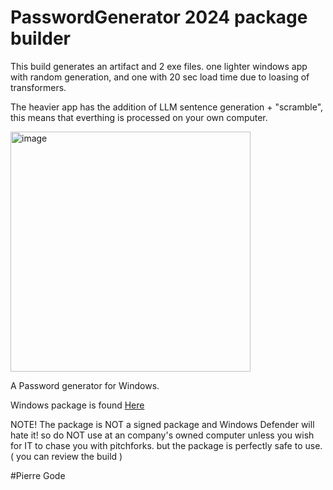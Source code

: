 # PasswordGenerator 2024 package builder

This build generates an artifact and 2 exe files.
one lighter windows app with random generation, and one with 20 sec load time due to loasing of transformers.
<p>
The heavier app has the addition of LLM sentence generation + "scramble", this means that everthing is processed on your own computer.

<p>
  <img width="384" alt="image" src="https://github.com/PierreGode/PasswordGenerator/assets/8579922/20fa8633-7b94-44d5-98f5-461bfcfa12c1">

A Password generator for Windows.

Windows package is found [Here](https://github.com/PierreGode/PasswordGenerator/actions/workflows/exefile.yml)

<p>
NOTE! The package is NOT a signed package and Windows Defender will hate it! so do NOT use at an company's owned computer unless you wish for IT to chase you with pitchforks. 
but the package is perfectly safe to use. ( you can review the build  )
<p>
#Pierre Gode
